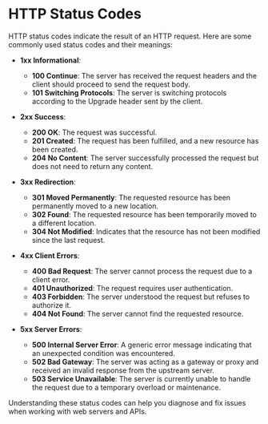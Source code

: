 # HTTP Status Codes

HTTP status codes indicate the result of an HTTP request. Here are some commonly used status codes and their meanings:

- **1xx Informational**:
  - **100 Continue**: The server has received the request headers and the client should proceed to send the request body.
  - **101 Switching Protocols**: The server is switching protocols according to the Upgrade header sent by the client.

- **2xx Success**:
  - **200 OK**: The request was successful.
  - **201 Created**: The request has been fulfilled, and a new resource has been created.
  - **204 No Content**: The server successfully processed the request but does not need to return any content.

- **3xx Redirection**:
  - **301 Moved Permanently**: The requested resource has been permanently moved to a new location.
  - **302 Found**: The requested resource has been temporarily moved to a different location.
  - **304 Not Modified**: Indicates that the resource has not been modified since the last request.

- **4xx Client Errors**:
  - **400 Bad Request**: The server cannot process the request due to a client error.
  - **401 Unauthorized**: The request requires user authentication.
  - **403 Forbidden**: The server understood the request but refuses to authorize it.
  - **404 Not Found**: The server cannot find the requested resource.

- **5xx Server Errors**:
  - **500 Internal Server Error**: A generic error message indicating that an unexpected condition was encountered.
  - **502 Bad Gateway**: The server was acting as a gateway or proxy and received an invalid response from the upstream server.
  - **503 Service Unavailable**: The server is currently unable to handle the request due to a temporary overload or maintenance.

Understanding these status codes can help you diagnose and fix issues when working with web servers and APIs.
